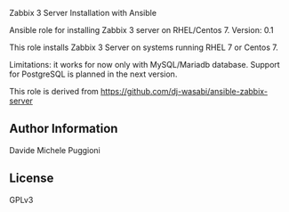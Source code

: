 
Zabbix 3 Server Installation with Ansible

Ansible role for installing Zabbix 3 server on RHEL/Centos 7.
Version: 0.1

This role installs Zabbix 3 Server on systems running RHEL 7 or Centos 7.

Limitations: it works for now only with MySQL/Mariadb database. Support for PostgreSQL is planned in the next version.

This role is derived from https://github.com/dj-wasabi/ansible-zabbix-server



Author Information
------------------
Davide Michele Puggioni

License
-------
GPLv3
